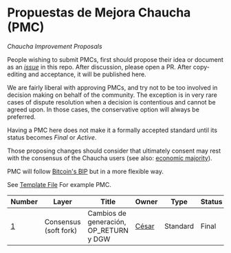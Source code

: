 # Propuestas de Mejora Chaucha (PMC)
*Chaucha Improvement Proposals*

People wishing to submit PMCs, first should propose their idea or document as an *[issue](https://github.com/proyecto-chaucha/pmc/issues)* in this repo. After discussion, please open a PR. After copy-editing and acceptance, it will be published here.

We are fairly liberal with approving PMCs, and try not to be too involved in decision making on behalf of the community. The exception is in very rare cases of dispute resolution when a decision is contentious and cannot be agreed upon. In those cases, the conservative option will always be preferred.

Having a PMC here does not make it a formally accepted standard until its status becomes *Final* or *Active*.

Those proposing changes should consider that ultimately consent may rest with the consensus of the Chaucha users (see also: [economic majority](https://en.bitcoin.it/wiki/Economic_majority)).

PMC will follow [Bitcoin's BIP](https://github.com/bitcoin/bips/blob/master/bip-0002.mediawiki) but in a more flexible way.

See [Template File](template.mediawiki) For example PMC.

|Number| Layer| Title|  Owner| Type| Status
| ---  |    --- | ---  |   --- | ---  | --- |
|[1](pmc-0001.mediawiki)| Consensus (soft fork) | Cambios de generación, OP_RETURN y DGW | [César](github.com/cvasqxz/) | Standard | Final
